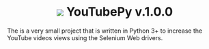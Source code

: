 <h1 align="center"> <img src="https://github.com/Maheshkrishna/YouTubePy/blob/master/images/download.png"/> YouTubePy v.1.0.0</h1>

The is a very small project that is written in Python 3+ to increase the YouTube videos views using the Selenium Web drivers.



